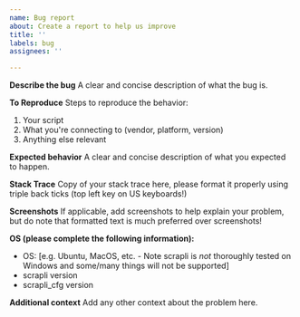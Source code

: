 ```yaml
---
name: Bug report
about: Create a report to help us improve
title: ''
labels: bug
assignees: ''

---
```


**Describe the bug**
A clear and concise description of what the bug is.

**To Reproduce**
Steps to reproduce the behavior:
1. Your script
2. What you're connecting to (vendor, platform, version)
3. Anything else relevant

**Expected behavior**
A clear and concise description of what you expected to happen.

**Stack Trace**
Copy of your stack trace here, please format it properly using triple back ticks (top left key on US keyboards!)

**Screenshots**
If applicable, add screenshots to help explain your problem, but do note that formatted text is much preferred over
 screenshots!

**OS (please complete the following information):**
 - OS: [e.g. Ubuntu, MacOS, etc. - Note scrapli is *not* thoroughly tested on Windows and some/many things will not
  be supported]
 - scrapli version
 - scrapli_cfg version  

**Additional context**
Add any other context about the problem here.

